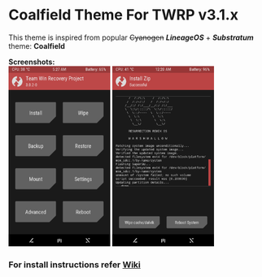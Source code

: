 # Coalfield Theme For TWRP v3.1.x   
This theme is inspired from popular ~~Cyanogen~~ ***LineageOS*** + ***Substratum*** theme: **Coalfield**      
  
**Screenshots:**  
<img src="https://raw.githubusercontent.com/1Prototype1/Coalfield-TWRP-Theme/master/screenshots/Home.png" width="200" >
<img src="https://raw.githubusercontent.com/1Prototype1/Coalfield-TWRP-Theme/master/screenshots/Flashing.png" width="200" >
### For install instructions refer [Wiki](https://github.com/1Prototype1/Coalfield-TWRP-Theme/wiki)
